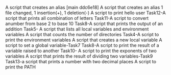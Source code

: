 A script that creates an alias
[main ddc6e18] A script that creates an alias
 1 file changed, 1 insertion(+), 1 deletion(-)
A script to print hello user
Task12-A script that prints all combination of letters
Task11-A script to convert anumber from base 2 to base 10
Task8-A script that prints the output of an addition
Task5- A script that lists all local variables and environment variables
A script that counts  the number of directories
Task4-A script to print the environment variables
A script that creates a new local variable
A script to set a global variable-Task7
Task8-A script to print the result of a variable raised to another
Task10- A script to print the exponents of two variables
A script that prints the result of dividing two variables-Task9
Task13-a script that prints a number with two decimal places
A script to print the PATH
